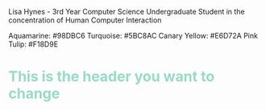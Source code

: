 
<p class="text-primary">Lisa Hynes - 3rd Year Computer Science Undergraduate Student in the concentration of Human Computer Interaction</p>

Aquamarine: #98DBC6
Turquoise: #5BC8AC
Canary Yellow: #E6D72A
Pink Tulip: #F18D9E


<!DOCTYPE html>
<html>
<body>
 
<h1 style="color:#98DBC6;">This is the header you want to change</h1>
 
</body>
</html>

